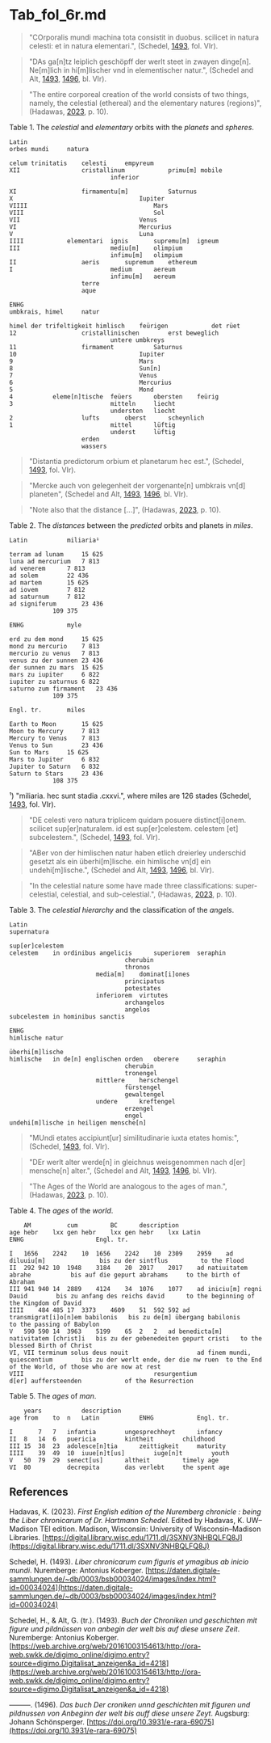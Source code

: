 # Tab_fol_6r.md

>"COrporalis mundi machina tota consistit in duobus. scilicet in natura celesti: et in natura elementari.", (Schedel, [1493](https://daten.digitale-sammlungen.de/~db/0003/bsb00034024/images/index.html?id=00034024), fol. VIr).

>"DAs ga[n]tz leiplich geschöpff der werlt steet in zwayen dinge[n]. Ne[m]lich in hi[m]lischer vnd in elementischer natur.", (Schedel and Alt, [1493](https://web.archive.org/web/20161003154613/http://ora-web.swkk.de/digimo_online/digimo.entry?source=digimo.Digitalisat_anzeigen&a_id=4218), [1496](https://doi.org/10.3931/e-rara-69075), bl. VIr).

>"The entire corporeal creation of the world consists of two things, namely, the celestial (ethereal) and the elementary natures (regions)", (Hadawas, [2023](https://digital.library.wisc.edu/1711.dl/3SXNV3NHBQLFQ8J), p. 10).

Table 1. The *celestial* and *elementary* orbits with the *planets* and *spheres*.
~~~										
Latin
orbes mundi		natura							

celum trinitatis	celesti		empyreum								
XII					cristallinum			primu[m] mobile		
							inferior						
												
XI					firmamentu[m]			Saturnus		
X									Iupiter			
VIIII									Mars			
VIII									Sol			
VII									Venus			
VI									Mercurius		
V									Luna			
IIII			elementari	ignis		supremu[m]	igneum			
III							mediu[m]	olimpium				
							infimu[m]	olimpium				
II					aeris		supremum	ethereum		
I							medium		aereum				
							infimu[m]	aereum				
					terre								
					aque							

ENHG
umbkrais, himel		natur							

himel der trifeltigkeit	himlisch	feürigen			det rüet	
12					cristallinischen		erst beweglich		
							untere umbkreys		
11					firmament			Saturnus		
10									Iupiter		
9									Mars		
8									Sun[n]		
7									Venus		
6									Mercurius		
5									Mond		
4			eleme[n]tische 	feüers		obersten	feürig	
3							mitteln		liecht	
							understen	liecht	
2					lufts		oberst		scheynlich	
1							mittel		lüftig		
							underst		lüftig	
					erden
					wassers
~~~

>"Distantia predictorum orbium et planetarum hec est.", (Schedel, [1493](https://daten.digitale-sammlungen.de/~db/0003/bsb00034024/images/index.html?id=00034024), fol. VIr).

>"Mercke auch von gelegenheit der vorgenante[n] umbkrais vn[d] planeten", (Schedel and Alt, [1493](https://web.archive.org/web/20161003154613/http://ora-web.swkk.de/digimo_online/digimo.entry?source=digimo.Digitalisat_anzeigen&a_id=4218), [1496](https://doi.org/10.3931/e-rara-69075), bl. VIr).

>"Note also that the distance [...]", (Hadawas, [2023](https://digital.library.wisc.edu/1711.dl/3SXNV3NHBQLFQ8J), p. 10).

Table 2. The *distances* between the *predicted* orbits and planets in *miles*.
~~~
Latin			miliaria¹

terram ad lunam	 	15 625 
luna ad mercurium	7 813 
ad venerem	 	7 813 
ad solem		22 436 
ad martem	 	15 625 
ad iovem	 	7 812 
ad saturnum	 	7 812 
ad signiferum	 	23 436 
	 		109 375

ENHG			myle 

erd zu dem mond 	15 625 
mond zu mercurio	7 813 
mercurio zu venus	7 813 
venus zu der sunnen	23 436 
der sunnen zu mars	15 625 
mars zu iupiter	 	6 822 
iupiter zu saturnus	6 822 
saturno zum firmament	23 436 
	 		109 375

Engl. tr.		miles

Earth to Moon	 	15 625 
Moon to Mercury	 	7 813 
Mercury to Venus	7 813 
Venus to Sun	 	23 436 
Sun to Mars	 	15 625 
Mars to Jupiter	 	6 832 
Jupiter to Saturn	6 832 
Saturn to Stars	 	23 436 
	 		108 375 
~~~
¹) "miliaria. hec sunt stadia .cxxvi.", where miles are 126 stades (Schedel, [1493](https://daten.digitale-sammlungen.de/~db/0003/bsb00034024/images/index.html?id=00034024), fol. VIr). 

>"DE celesti vero natura triplicem quidam posuere distinct[i]onem. scilicet sup[er]naturalem. id est sup[er]celestem. celestem [et] subcelestem.", (Schedel, [1493](https://daten.digitale-sammlungen.de/~db/0003/bsb00034024/images/index.html?id=00034024), fol. VIr).

>"ABer von der himlischen natur haben etlich dreierley underschid gesetzt als ein überhi[m]lische. ein himlische vn[d] ein undehi[m]lische.", (Schedel and Alt, [1493](https://web.archive.org/web/20161003154613/http://ora-web.swkk.de/digimo_online/digimo.entry?source=digimo.Digitalisat_anzeigen&a_id=4218), [1496](https://doi.org/10.3931/e-rara-69075), bl. VIr).

>"In the celestial nature some have made three classifications: super-celestial, celestial, and sub-celestial.", (Hadawas, [2023](https://digital.library.wisc.edu/1711.dl/3SXNV3NHBQLFQ8J), p. 10).

Table 3. The *celestial hierarchy* and the classification of the *angels*.
~~~
Latin
supernatura												

sup[er]celestem																	
celestem	in ordinibus angelicis		superiorem	seraphin	
								cherubin	
								thronos		
						media[m]	dominat[i]ones	
								principatus	
								potestates	
						inferiorem	virtutes	
								archangelos	
								angelos		
subcelestem	in hominibus sanctis				

ENHG
himlische natur

überhi[m]lische				
himlische	in de[n] englischen orden	oberere		seraphin	
								cherubin	
								tronengel	
						mittlere	herschengel	
								fürstengel
								gewaltengel	
						undere		kreftengel
								erzengel	
								engel	
undehi[m]lische	in heiligen mensche[n]
~~~

>"MUndi etates accipiunt[ur] similitudinarie iuxta etates homis:", (Schedel, [1493](https://daten.digitale-sammlungen.de/~db/0003/bsb00034024/images/index.html?id=00034024), fol. VIr).

>"DEr werlt alter werde[n] in gleichnus weisgenommen nach d[er] mensche[n] alter.", (Schedel and Alt, [1493](https://web.archive.org/web/20161003154613/http://ora-web.swkk.de/digimo_online/digimo.entry?source=digimo.Digitalisat_anzeigen&a_id=4218), [1496](https://doi.org/10.3931/e-rara-69075), bl. VIr).

>"The Ages of the World are analogous to the ages of man.", (Hadawas, [2023](https://digital.library.wisc.edu/1711.dl/3SXNV3NHBQLFQ8J), p. 10).

Table 4. The *ages* of the *world*.
~~~
	AM			cum			BC		description
age	hebr	lxx	gen	hebr	lxx	gen	hebr	lxx	Latin					ENHG					Engl. tr.

I	1656	2242	10	1656	2242	10	2309	2959	ad diluuiu[m]				bis zu der sintflus			to the Flood
II	292	942	10	1948	3184	20	2017	2017	ad natiuitatem abrahe			bis auf die gepurt abrahams		to the birth of Abraham
III	941	940	14	2889	4124	34	1076	1077	ad iniciu[m] regni Dauid		bis zu anfang des reichs david		to the beginning of the Kingdom of David
IIII	484	485	17	3373	4609	51	592	592	ad transmigrat[i]o[n]em babilonis	bis zu de[m] übergang babilonis		to the passing of Babylon
V	590	590	14	3963	5199	65	2	2	ad benedicta[m] nativitatem [christ]i	bis zu der gebenedeiten gepurt cristi	to the blessed Birth of Christ
VI, VII	terminum solus deus nouit					ad finem mundi, quiescentium		bis zu der werlt ende, der die nw ruen	to the End of the World, of those who are now at rest
VIII									resurgentium				d[er] auffersteenden			of the Resurrection
~~~

Table 5. The *ages* of *man*.	
~~~
	years			description			
age	from	to	n	Latin			ENHG			Engl. tr.

I		7	7	infantia		ungesprechheyt		infancy
II	8	14	6	puericia		kintheit		childhood
III	15	38	23	adolesce[n]tia		zeittigkeit		maturity
IIII	39	49	10	iuue[n]t[us]		iuge[n]t		youth
V	50	79	29	senect[us]		altheit			timely age
VI	80			decrepita		das verlebt		the spent age
~~~

## References

Hadavas, K. (2023). *First English edition of the Nuremberg chronicle : being the Liber chronicarum of Dr. Hartmann Schedel*. Edited by Hadavas, K. UW–Madison TEI edition. Madison, Wisconsin: University of Wisconsin–Madison Libraries. [https://digital.library.wisc.edu/1711.dl/3SXNV3NHBQLFQ8J](https://digital.library.wisc.edu/1711.dl/3SXNV3NHBQLFQ8J)

Schedel, H. (1493). *Liber chronicarum cum figuris et ymagibus ab inicio mundi*. Nuremberge: Antonius Koberger. [https://daten.digitale-sammlungen.de/~db/0003/bsb00034024/images/index.html?id=00034024](https://daten.digitale-sammlungen.de/~db/0003/bsb00034024/images/index.html?id=00034024)

Schedel, H., & Alt, G. (tr.). (1493). *Buch der Chroniken und geschichten mit figure und pildnüssen von anbegin der welt bis auf diese unsere Zeit*. Nuremberge: Antonius Koberger.
[https://web.archive.org/web/20161003154613/http://ora-web.swkk.de/digimo_online/digimo.entry?source=digimo.Digitalisat_anzeigen&a_id=4218](https://web.archive.org/web/20161003154613/http://ora-web.swkk.de/digimo_online/digimo.entry?source=digimo.Digitalisat_anzeigen&a_id=4218)

———. (1496). *Das buch Der croniken unnd geschichten mit figuren und pildnussen von Anbeginn der welt bis auff diese unsere Zeyt*. Augsburg: Johann Schönsperger. [https://doi.org/10.3931/e-rara-69075](https://doi.org/10.3931/e-rara-69075) 
